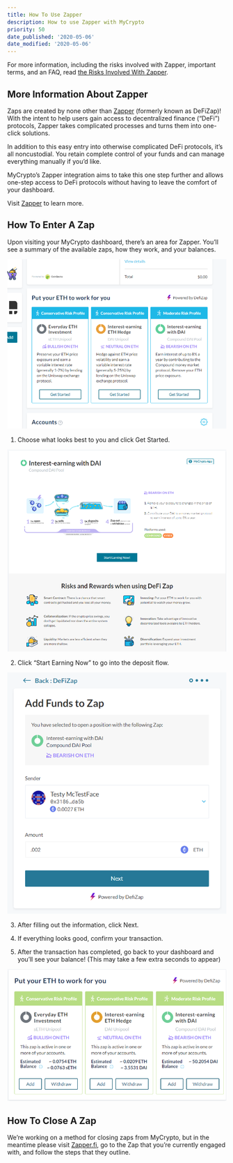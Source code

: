 ```yaml
---
title: How To Use Zapper
description: How to use Zapper with MyCrypto
priority: 50
date_published: '2020-05-06'
date_modified: '2020-05-06'
---
```


For more information, including the risks involved with Zapper, important terms, and an FAQ, read [the Risks Involved With Zapper](/how-to/defi/risks-involved-with-zapper).

## More Information About Zapper

Zaps are created by none other than [Zapper](https://zapper.fi) (formerly known as DeFiZap)! With the intent to help users gain access to decentralized finance (“DeFi”) protocols, Zapper takes complicated processes and turns them into one-click solutions.

In addition to this easy entry into otherwise complicated DeFi protocols, it’s all noncustodial. You retain complete control of your funds and can manage everything manually if you’d like.

MyCrypto’s Zapper integration aims to take this one step further and allows one-step access to DeFi protocols without having to leave the comfort of your dashboard.

Visit [Zapper](https://zapper.fi) to learn more.

## How To Enter A Zap

Upon visiting your MyCrypto dashboard, there’s an area for Zapper. You’ll see a summary of the available zaps, how they work, and your balances.

![Dashboard](../../assets/how-to/defi/how-to-use-zapper/dashboard.png)

1. Choose what looks best to you and click Get Started.

![Information](../../assets/how-to/defi/how-to-use-zapper/information.png)

2. Click “Start Earning Now” to go into the deposit flow.

![Add funds](../../assets/how-to/defi/how-to-use-zapper/add-funds.png)

3. After filling out the information, click Next.

4. If everything looks good, confirm your transaction.

5. After the transaction has completed, go back to your dashboard and you’ll see your balance!
(This may take a few extra seconds to appear)

![Zap finished](../../assets/how-to/defi/how-to-use-zapper/dashboard-finish.png)

## How To Close A Zap

We’re working on a method for closing zaps from MyCrypto, but in the meantime please visit [Zapper.fi](https://www.zapper.fi/), go to the Zap that you’re currently engaged with, and follow the steps that they outline.
